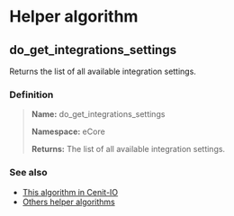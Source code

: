 # Helper algorithm

## do_get_integrations_settings

Returns the list of all available integration settings.
    
### Definition

> **Name:** do_get_integrations_settings
> 
> **Namespace:** eCore
>
> **Returns:** The list of all available integration settings.

### See also
* [This algorithm in Cenit-IO](https://cenit.io/algorithm?f[name][40703][o]=is&f[name][40703][v]=do_get_integrations_settings&f[namespace][40840][v]=eCore)
* [Others helper algorithms](overview?id=do_get_integrations_settings)